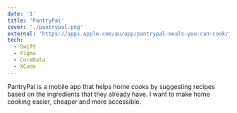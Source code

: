 ```yaml
---
date: '1'
title: 'PantryPal'
cover: './pantrypal.png'
external: 'https://apps.apple.com/au/app/pantrypal-meals-you-can-cook/id6447123179'
tech:
  - Swift
  - Figma
  - CoreData
  - XCode
---
```


PantryPal is a mobile app that helps home cooks by suggesting recipes based on the ingredients that they already have. I want to make home cooking easier, cheaper and more accessible.
